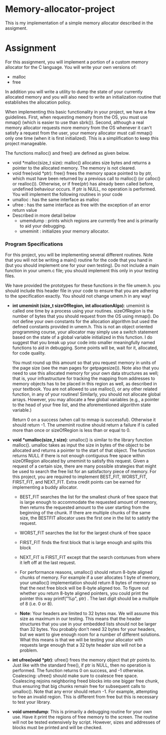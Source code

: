 # Memory-allocator-project

This is my implementation of a simple memory allocator described in the assigment.


# Assignment

For this assignment, you will implement a portion of a custom memory allocator for the C language. You will write your own versions of:
 - malloc
 - free 

In addition you will write a utility to dump the state of your currently allocated memory and you will also need to write an initialization routine that establishes the allocation policy.

When implementing this basic functionality in your project, we have a few guidelines. First, when requesting memory from the OS, you must use mmap() (which is easier to use than sbrk()). Second, although a real memory allocator requests more memory from the OS whenever it can't satisfy a request from the user, your memory allocator must call mmap() only one time (when it is first initialized). This is a simplification to keep this project manageable.

The functions malloc() and free() are defined as given below. 

 - void *malloc(size_t size): malloc() allocates size bytes and returns a pointer to the allocated memory. The memory is not cleared.
 - void free(void *ptr): free() frees the memory space pointed to by ptr, which must have been returned by a previous call to malloc() (or calloc() or realloc()). Otherwise, or if free(ptr) has already been called before, undefined behaviour occurs. If ptr is NULL, no operation is performed.    
You will implement the following routines in your code
- umalloc : has the same interface as malloc
- ufree : has the same interface as free with the exception of an error return value
- Described in more detail below
  - umemdump : prints which regions are currently free and is primarily to aid your debugging.
  - umeminit : initializes your memory allocator.

### Program Specifications
For this project, you will be implementing several different routines. Note that you will not be writing a main() routine for the code that you hand in (but you should implement one for your own testing). Do not include a main function in your umem.c file; you should implement this only in your testing files.

We have provided the prototypes for these functions in the file umem.h. you should include this header file in your code to ensure that you are adhering to the specification exactly. You should not change umem.h in any way!
- **int umeminit (size_t sizeOfRegion, int allocationAlgo)**: umeminit is called one time by a process using your routines. sizeOfRegion is the number of bytes that you should request from the OS using mmap(). Do not define your own constants for the allocation algorithm but used the defined constants provided in umem.h. This is not an object oriented programming course, your allocator  may simply use a switch statement based on the state of a global variable initialized in this function. I do suggest that you break up your code into smaller meaningfully named functions to aid in debugging. Some points will be, wait for it, allocated, for code quality.

  You must  round up this amount so that you request memory in units of the page size (see the man pages for getpagesize()). Note also that you need to use this allocated memory for your own data structures as well; that is, your infrastructure for tracking the mapping from addresses to memory objects has to be placed in this region as well, as described in your textbook. You are not allowed to use malloc(), or any other related function, in any of your routines! Similarly, you should not allocate global arrays. However, you may allocate a few global variables (e.g., a pointer to the head of your free list, and the aforementioned algorithm state variable.)

  Return 0 on a success (when call to mmap is successful). Otherwise it should return -1.  The umeminit  routine should return a failure if is called more than once or sizeOfRegion is less than or equal to 0.

- **void *umalloc(size_t size)**: umalloc() is similar to the library function malloc(). umalloc takes as input the size in bytes of the object to be allocated and returns a pointer to the start of that object. The function returns NULL if there is not enough contiguous free space within sizeOfRegion allocated by umeminit to satisfy this request. Given a request of a certain size, there are many possible strategies that might be used to search the free list for an satisfactory piece of memory. For this project,  you are required to implement BEST_FIT, WORST_FIT, FIRST_FIT, and NEXT_FIT. Extra credit points can be earned for implementing a buddy allocator.
    - BEST_FIT searches the list for the smallest chunk of free space that is large enough to accommodate the requested amount of memory, then returns the requested amount to the user starting from the beginning of the chunk. If there are multiple chunks of the same size, the BESTFIT allocator uses the first one in the list to satisfy the request.
    - WORST_FIT searches the list for the largest chunk of free space
    - FIRST_FIT finds the first block that is large enough and splits this block
    - NEXT_FIT is FIRST_FIT except that the search contunues from where it left off at the last request.

  - For performance reasons, umalloc() should return 8-byte aligned chunks of memory. For example if a user allocates 1 byte of memory, your umalloc() implementation should return 8 bytes of memory so that the next free block will be 8-byte aligned too. To figure out whether you return 8-byte aligned pointers, you could print the pointer this way printf("%p", ptr) . The last digit should be a multiple of 8 (i.e. 0 or 8).

  - **Note**: Your headers are limited to 32 bytes max. We will assume this size as maximum in our testing. This means that the header structures that you use  in your embedded lists should not be larger than 32 bytes. You probably don't need 32 bytes for your headers, but we want to give enough room for a number of different solutions. What this means is that we will be testing your allocator with requests large enough that a 32 byte header size will not be a problem. 
 
- **int ufree(void *ptr)**: ufree() frees the memory object that ptr points to. Just like with the standard free(), if ptr is NULL, then no operation is performed. The function returns 0 on success, and -1 otherwise. Coalescing: ufree() should make sure to coalesce free space. Coalescing rejoins neighboring freed blocks into one bigger free chunk, thus ensuring that big chunks remain free for subsequent calls to umalloc().  Note that any error should return -1. For example, attempting to free an invalid region. This is different from free but this is necessary to test your library. 

- **void umemdump**: This is primarily a debugging routine for your own use. Have it print the regions of free memory to the screen. The routine will not be tested extensively by script. However, sizes and addresses of blocks must be printed and will be checked.
